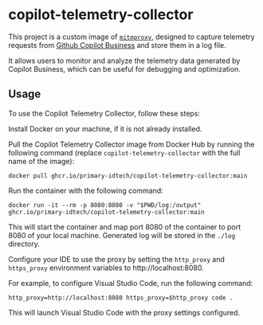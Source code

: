# copilot-telemetry-collector

This project is a custom image of [`mitmproxy`](https://mitmproxy.org/),
designed to capture telemetry requests from
[Github Copilot Business](https://github.com/features/copilot) and store
them in a log file.

It allows users to monitor and analyze the telemetry data generated
by Copilot Business, which can be useful for debugging and optimization.

## Usage

To use the Copilot Telemetry Collector, follow these steps:

Install Docker on your machine, if it is not already installed.

Pull the Copilot Telemetry Collector image from Docker Hub by running
the following command (replace `copilot-telemetry-collector` with the
full name of the image):

```
docker pull ghcr.io/primary-idtech/copilot-telemetry-collector:main
```

Run the container with the following command:

```
docker run -it --rm -p 8080:8080 -v "$PWD/log:/output" ghcr.io/primary-idtech/copilot-telemetry-collector:main
```

This will start the container and map port 8080 of the container to 
port 8080 of your local machine. Generated log will be stored in the
`./log` directory.

Configure your IDE to use the proxy by setting the `http_proxy` and 
`https_proxy` environment variables to http://localhost:8080.

For example, to configure Visual Studio Code, run the following command:

```
http_proxy=http://localhost:8080 https_proxy=$http_proxy code .
```

This will launch Visual Studio Code with the proxy settings configured.
